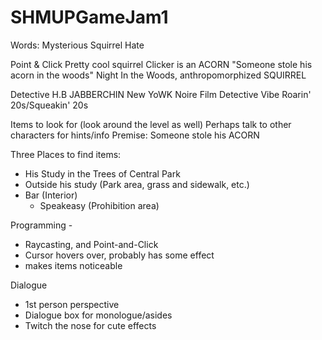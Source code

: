# SHMUPGameJam1


Words:
Mysterious Squirrel Hate


Point & Click
Pretty cool squirrel
Clicker is an ACORN
"Someone stole his acorn in the woods"
Night In the Woods, anthropomorphized SQUIRREL

Detective H.B JABBERCHIN
New YoWK Noire Film Detective Vibe
Roarin' 20s/Squeakin' 20s 

Items to look for (look around the level as well)
Perhaps talk to other characters for hints/info
Premise: Someone stole his ACORN


Three Places to find items:
- His Study in the Trees of Central Park
- Outside his study (Park area, grass and sidewalk, etc.)
- Bar (Interior) 
  - Speakeasy (Prohibition area)

Programming -
   - Raycasting, and Point-and-Click
   - Cursor hovers over, probably has some effect
   - makes items noticeable 
   
Dialogue 
   - 1st person perspective 
   - Dialogue box for monologue/asides
   - Twitch the nose for cute effects
   
   
   
